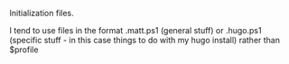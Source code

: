 Initialization files.

I tend to use files in the format .matt.ps1 (general stuff) or .hugo.ps1 (specific stuff - in this case things to do with my hugo install) rather than $profile
